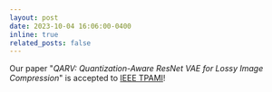 ```yaml
---
layout: post
date: 2023-10-04 16:06:00-0400
inline: true
related_posts: false
---
```


Our paper "*QARV: Quantization-Aware ResNet VAE for Lossy Image Compression*" is accepted to [IEEE TPAMI](https://ieeexplore.ieee.org/xpl/RecentIssue.jsp?punumber=34)!

